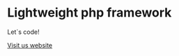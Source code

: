 # Lightweight php framework

Let`s code!

<a href="http://zikbert77.zzz.com.ua/">Visit us website</a>